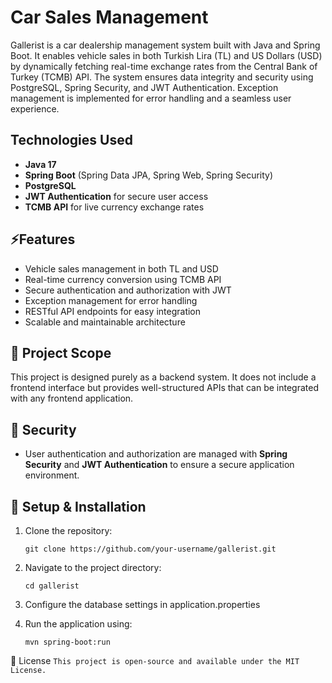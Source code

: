 # Car Sales Management
Gallerist is a car dealership management system built with Java and Spring Boot. It enables vehicle sales in both Turkish Lira (TL) and US Dollars (USD) by dynamically fetching real-time exchange rates from the Central Bank of Turkey (TCMB) API. The system ensures data integrity and security using PostgreSQL, Spring Security, and JWT Authentication. Exception management is implemented for error handling and a seamless user experience.

## Technologies Used

- **Java 17**  
- **Spring Boot** (Spring Data JPA, Spring Web, Spring Security)  
- **PostgreSQL**
- **JWT Authentication** for secure user access  
- **TCMB API** for live currency exchange rates 

## ⚡Features

- Vehicle sales management in both TL and USD  
- Real-time currency conversion using TCMB API  
- Secure authentication and authorization with JWT  
- Exception management for error handling  
- RESTful API endpoints for easy integration  
- Scalable and maintainable architecture

## 📌 Project Scope  
This project is designed purely as a backend system. It does not include a frontend interface but provides well-structured APIs that can be integrated with any frontend application.  

## 🔐 Security  
- User authentication and authorization are managed with **Spring Security** and **JWT Authentication** to ensure a secure application environment.  

## 🔧 Setup & Installation  
1. Clone the repository:  
   ```
   git clone https://github.com/your-username/gallerist.git
   ```

2. Navigate to the project directory:
    ```
    cd gallerist
    ```

3. Configure the database settings in application.properties

4. Run the application using:
    ```
    mvn spring-boot:run
    ```

📜 License
    ```
    This project is open-source and available under the MIT License.
    ```
